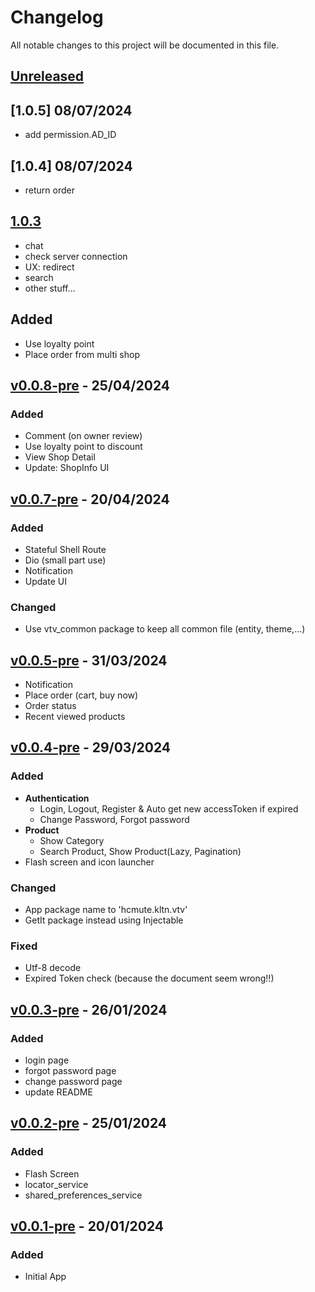 # Changelog

All notable changes to this project will be documented in this file.

## [Unreleased]

## [1.0.5] 08/07/2024

- add permission.AD_ID

## [1.0.4] 08/07/2024

- return order

## [1.0.3]

- chat
- check server connection
- UX: redirect
- search
- other stuff...

## Added

- Use loyalty point
- Place order from multi shop

## [v0.0.8-pre] - 25/04/2024

### Added

- Comment (on owner review)
- Use loyalty point to discount
- View Shop Detail
- Update: ShopInfo UI

## [v0.0.7-pre] - 20/04/2024

### Added

- Stateful Shell Route
- Dio (small part use)
- Notification
- Update UI

### Changed

- Use vtv_common package to keep all common file (entity, theme,...)

## [v0.0.5-pre] - 31/03/2024

- Notification
- Place order (cart, buy now)
- Order status
- Recent viewed products

## [v0.0.4-pre] - 29/03/2024

### Added

- **Authentication**
  - Login, Logout, Register & Auto get new accessToken if expired
  - Change Password, Forgot password
- **Product**
  - Show Category
  - Search Product, Show Product(Lazy, Pagination)
- Flash screen and icon launcher

### Changed

- App package name to 'hcmute.kltn.vtv'
- GetIt package instead using Injectable

### Fixed

- Utf-8 decode
- Expired Token check (because the document seem wrong!!)

## [v0.0.3-pre] - 26/01/2024

### Added

- login page
- forgot password page
- change password page
- update README

## [v0.0.2-pre] - 25/01/2024

### Added

- Flash Screen
- locator_service
- shared_preferences_service

## [v0.0.1-pre] - 20/01/2024

### Added

- Initial App

[unreleased]: https://github.com/venhha/flutter_vtv/compare/1.0.3...HEAD
[1.0.3]: https://github.com/venhha/flutter_vtv/compare/v0.0.8-pre...1.0.3
[v0.0.8-pre]: https://github.com/venhha/flutter_vtv/compare/v0.0.7-pre...v0.0.8-pre
[v0.0.7-pre]: https://github.com/venhha/flutter_vtv/compare/v0.0.5-pre...v0.0.7-pre
[v0.0.5-pre]: https://github.com/venhha/flutter_vtv/compare/v0.0.4-pre...v0.0.5-pre
[v0.0.4-pre]: https://github.com/venhha/flutter_vtv/compare/v0.0.3-pre...v0.0.4-pre
[v0.0.3-pre]: https://github.com/venhha/flutter_vtv/compare/v0.0.2-pre...v0.0.3-pre
[v0.0.2-pre]: https://github.com/venhha/flutter_vtv/compare/v0.0.1-pre...v0.0.2-pre
[v0.0.1-pre]: https://github.com/venhha/flutter_vtv/releases/tag/v0.0.1-pre
